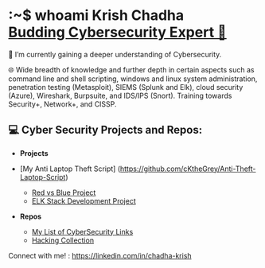 <h1>:~$ whoami  Krish Chadha <br/><a href="https://github.com/cKtheGrey"> Budding Cybersecurity Expert 🔐 </a></h1>


🌱 I’m currently gaining a deeper understanding of Cybersecurity.

🌐 Wide breadth of knowledge and further depth in certain aspects such as command line and shell scripting, windows and linux system administration, penetration testing (Metasploit), SIEMS (Splunk and Elk), cloud security (Azure), Wireshark, Burpsuite, and IDS/IPS (Snort).
Training towards Security+, Network+, and CISSP.

<h2>💻 Cyber Security Projects and Repos:</h2>

- <b>Projects</b>
- [My Anti Laptop Theft Script] (https://github.com/cKtheGrey/Anti-Theft-Laptop-Script)
  - [Red vs Blue Project](https://github.com/cKtheGrey/Red-vs-Blue)
  - [ELK Stack Development Project](https://github.com/cKtheGrey/Elk-Project)

- <b>Repos</b>
  - [My List of CyberSecurity Links](https://github.com/cKtheGrey/CybSec-Links/wiki)
  - [Hacking Collection](https://github.com/cKtheGrey/Hacking-Collection)
 




Connect with me! : https://linkedin.com/in/chadha-krish

<!--

-->
